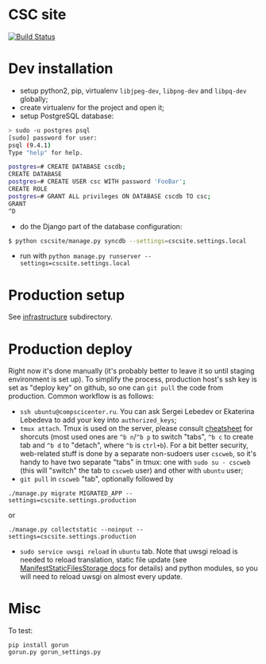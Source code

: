 CSC site
========

[![Build Status](https://magnum.travis-ci.com/cscenter/site.svg?token=xBAa4nJZ4qY7pPgbqyTE&branch=master)](https://magnum.travis-ci.com/cscenter/site)

Dev installation
================

* setup python2, pip, virtualenv `libjpeg-dev`, `libpng-dev` and `libpq-dev` globally;
* create virtualenv for the project and open it;
* setup PostgreSQL database:

```bash
> sudo -u postgres psql
[sudo] password for user:
psql (9.4.1)
Type "help" for help.

postgres=# CREATE DATABASE cscdb;
CREATE DATABASE
postgres=# CREATE USER csc WITH password 'FooBar';
CREATE ROLE
postgres=# GRANT ALL privileges ON DATABASE cscdb TO csc;
GRANT
^D
```

* do the Django part of the database configuration:

```bash
$ python cscsite/manage.py syncdb --settings=cscsite.settings.local
```

* run with `python manage.py runserver --settings=cscsite.settings.local`


Production setup
===============

See [infrastructure](https://github.com/cscenter/site/tree/master/infrastructure) subdirectory.


Production deploy
=================

Right now it's done manually (it's probably better to leave it so until staging
environment is set up). To simplify the process, production host's ssh key is
set as "deploy key" on github, so one can `git pull` the code from
production. Common workflow is as follows:

* `ssh ubuntu@compscicenter.ru`. You can ask Sergei Lebedev or Ekaterina
Lebedeva to add your key into `authorized_keys`;
* `tmux attach`. Tmux is used on the server, please consult
[cheatsheet](http://www.dayid.org/os/notes/tm.html) for shorcuts (most used ones
are `^b n`/`^b p` to switch "tabs", `^b c` to create tab and `^b d` to "detach",
where `^b` is `ctrl+b`). For a bit better security, web-related stuff is done by
a separate non-sudoers user `cscweb`, so it's handy to have two separate "tabs"
in tmux: one with `sudo su - cscweb` (this will "switch" the tab to `cscweb`
user) and other with `ubuntu` user;
* `git pull` in `cscweb` "tab", optionally followed by

```
./manage.py migrate MIGRATED_APP --settings=cscsite.settings.production
```

or

```
./manage.py collectstatic --noinput --settings=cscsite.settings.production
```

* `sudo service uwsgi reload` in `ubuntu` tab. Note that uwsgi reload is needed
to reload translation, static file update (see
[ManifestStaticFilesStorage docs](https://docs.djangoproject.com/en/1.7/ref/contrib/staticfiles/#django.contrib.staticfiles.storage.ManifestStaticFilesStorage)
for details) and python modules, so you will need to reload uwsgi on almost
every update.


Misc
====

To test:

```
pip install gorun
gorun.py gorun_settings.py
```
